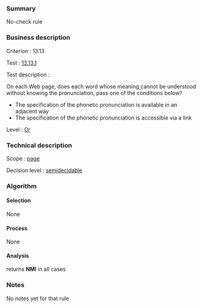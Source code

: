 ### Summary

No-check rule

### Business description

Criterion : 13.13

Test : [13.13.1](http://www.accessiweb.org/index.php/accessiweb-22-english-version.html#test-13-13-1)

Test description :

On each Web page, does each word whose meaning cannot be understood
without knowing the pronunciation, pass one of the conditions below?

-   The specification of the phonetic pronunciation is available in an
    adjacent way
-   The specification of the phonetic pronunciation is accessible via a
    link

Level : [Or](/en/category/rules-design/accessiweb-11/level/or)

### Technical description

Scope : [page](/en/category/rules-design/accessiweb-11/scope/page)

Decision level :
[semidecidable](/en/category/rules-design/accessiweb-11/decision-level/semidecidable)

### Algorithm

#### Selection

None

#### Process

None

#### Analysis

returns **NMI** in all cases

### Notes

No notes yet for that rule
